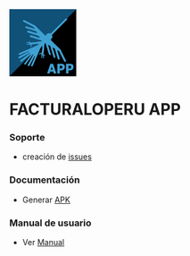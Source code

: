 <img src="icon_app.jpg" width="120">

# FACTURALOPERU APP

### Soporte

* creación de [issues](https://gitlab.com/rash07/facturalo_app/-/wikis/issues)


### Documentación

* Generar [APK](https://docs.google.com/document/d/1uvFXSzvconJ14bvQ_0aeEgiHi3mDIlJGYYz8ODLUZjE/edit)

### Manual de usuario

* Ver [Manual](https://docs.google.com/document/d/1UPO2rH-khPy5ymkXj9J6ofuiiECG89yo2JrfuVUf7Rc/edit?usp=sharing)